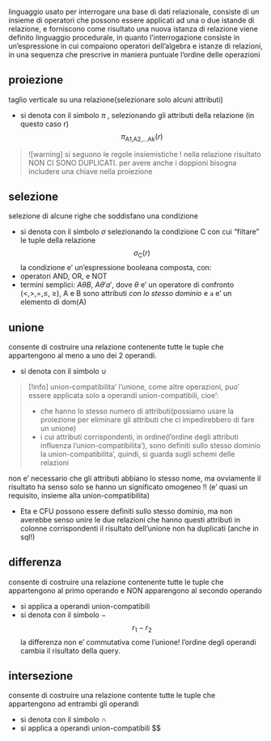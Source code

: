 linguaggio usato per interrogare una base di dati relazionale, consiste di un insieme di operatori che possono essere applicati ad una o due istande di relazione, e forniscono come risultato una nuova istanza di relazione
viene definito linguaggio procedurale, in quanto l’interrogazione consiste in un’espressione in cui compaiono operatori dell’algebra e istanze di relazioni, in una sequenza che prescrive in maniera puntuale l’ordine delle operazioni
## proiezione
taglio verticale su una relazione(selezionare solo alcuni attributi)
- si denota con il simbolo $\pi$
, selezionando gli attributi della relazione (in questo caso r)
$$\pi_{\text{A1,A2,...Ak}}(r)$$
>![warning] si seguono le regole insiemistiche ! nella relazione risultato NON CI SONO DUPLICATI. per avere anche i doppioni bisogna includere una chiave nella proiezione
## selezione
selezione di alcune righe che soddisfano una condizione
- si denota con il simbolo $\sigma$
selezionando la condizione C con cui “filtare” le tuple della relazione
$$\sigma_{\text{C}}(r)$$
la condizione e’ un’espressione booleana composta, con:
- operatori AND, OR, e NOT
- termini semplici: $A\theta B$, $A\theta  'a'$, dove $\theta$ e’ un operatore di confronto (<,>,=,≤, ≥), A e B sono attributi _con lo stesso dominio_ e `a` e’ un elemento di dom(A)
## unione
consente di costruire una relazione contenente tutte le tuple che appartengono al meno a uno dei 2 operandi.
- si denota con il simbolo $\cup$ 
>[!info] union-compatibilita’
>l’unione, come altre operazioni, puo’ essere applicata solo a operandi union-compatibili, cioe’:
>- che hanno lo stesso numero di attributi(possiamo usare la proiezione per eliminare gli attributi che ci impedirebbero di fare un unione)
>- i cui attributi corrispondenti, in ordine(l’ordine degli attributi influenza l’union-compatibilita’), sono definiti sullo stesso dominio
la union-compatibilita’, quindi, si guarda sugli schemi delle relazioni

non e’ necessario che gli attributi abbiano lo stesso nome, ma ovviamente il risultato ha senso solo se hanno un significato omogeneo !! (e’ quasi un requisito, insieme alla union-compatibilita)
- Eta e CFU possono essere definiti sullo stesso dominio, ma non averebbe senso unire le due relazioni che hanno questi attributi in colonne corrispondenti
il risultato dell’unione non ha duplicati (anche in sql!)
## differenza
consente di costruire una relazione contenente tutte le tuple che appartengono al primo operando e NON apparengono al secondo operando
- si applica a operandi union-compatibili
- si denota con il simbolo $-$  $$r_{1} - r_{2}$$
la differenza non e’ commutativa come l’unione! l’ordine degli operandi cambia il risultato della query.
## intersezione
consente di costruire una relazione contente tutte le tuple che appartengono ad entrambi gli operandi
- si denota con il simbolo $\cap$
- si applica a operandi union-compatibili
$$ 
